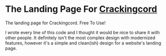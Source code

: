 # The Landing Page For [Crackingcord](https://crackingcord.xyz)
The landing page for Crackingcord. Free To Use!

I wrote every line of this code and I thought it would be nice to share it with other people. It definitely isn't the most complex design with modernized features, however it's a 
simple and clean(ish) design for a website's landing page.
